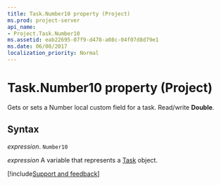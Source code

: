 ```yaml
---
title: Task.Number10 property (Project)
ms.prod: project-server
api_name:
- Project.Task.Number10
ms.assetid: eab22695-07f9-d478-a08c-04f07d8d79e1
ms.date: 06/08/2017
localization_priority: Normal
---
```



# Task.Number10 property (Project)

Gets or sets a Number local custom field for a task. Read/write  **Double**.


## Syntax

_expression_. `Number10`

_expression_ A variable that represents a [Task](./Project.Task.md) object.

[!include[Support and feedback](~/includes/feedback-boilerplate.md)]